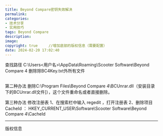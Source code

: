 ```yaml
---
title: Beyond Compare密钥失效解决
permalink: 
categories: 
- 技术分享
- 实用技巧
tags: Beyond Compare
description: 
image: 
copyright: true     //增加底部的版权信息（需要配置）
date: 2024-02-20 17:02:40
---
```


查找路径
C:\Users\<用户名>\AppData\Roaming\Scooter Software\Beyond Compare 4
删除除BC4Key.txt外所有文件
<article class="baidu_pl" style="box-sizing: inherit; outline: 0px; display: block; position: relative; padding-top: 16px;">
第二种办法
删除C:\Program Files\Beyond Compare 4\BCUnrar.dll（安装目录下的BCUnrar.dll文件]），这个文件重命名或者直接删除。

第三种办法
修改注册表
1、在搜索栏中输入 regedit ，打开注册表
2、删除项目CacheId ：
HKEY_CURRENT_USER\Software\Scooter Software\Beyond Compare 4\CacheId


<hr />
版权信息